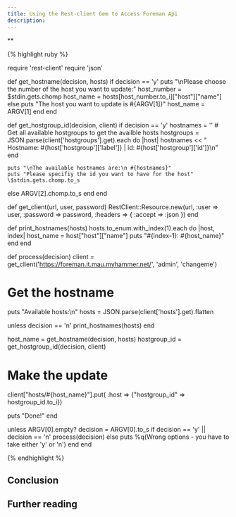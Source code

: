 ```yaml
---
title: Using the Rest-client Gem to Access Foreman Api
description:
---
```

**

{% highlight ruby %}

require 'rest-client'
require 'json'

def get_hostname(decision, hosts)
  if decision == 'y'
    puts "\nPlease choose the number of the host you want to update:"
    host_number = \$stdin.gets.chomp
    host_name = hosts[host_number.to_i]["host"]["name"]
  else
    puts "The host you want to update is #{ARGV[1]}"
    host_name = ARGV[1]
  end
end

def get_hostgroup_id(decision, client)
  if decision == 'y'
    hostnames = ''
    # Get all available hostgroups to get the availble hosts
    hostgroups = JSON.parse(client['hostgroups'].get).each do |host|
      hostnames << "  Hostname: #{host['hostgroup']['label']} | id: #{host['hostgroup']['id']}\n"
    end

    puts "\nThe available hostnames are:\n #{hostnames}"
    puts "Please specifiy the id you want to have for the host"
    \$stdin.gets.chomp.to_s
  else
    ARGV[2].chomp.to_s
  end
end

def get_client(url, user, password)
  RestClient::Resource.new(url,
                           :user     => user,
                           :password => password,
                           :headers  => { :accept => :json })
end

def print_hostnames(hosts)
  hosts.to_enum.with_index(1).each do |host, index|
    host_name = host["host"]["name"]
    puts "#{index-1}: #{host_name}"
  end
end

def process(decision)
  client = get_client('https://foreman.it.mau.myhammer.net/', 'admin', 'changeme')

  # Get the hostname
  puts "Available hosts:\n"
  hosts = JSON.parse(client['hosts'].get).flatten

  unless decision == 'n'
    print_hostnames(hosts)
  end

  host_name = get_hostname(decision, hosts)
  hostgroup_id = get_hostgroup_id(decision, client)

  # Make the update
  client["hosts/#{host_name}"].put( :host => {"hostgroup_id" => hostgroup_id.to_i})

  puts "Done!"
end

unless ARGV[0].empty?
  decision = ARGV[0].to_s
  if decision == 'y' || decision == 'n'
    process(decision)
  else
    puts %q(Wrong options - you have to take either 'y' or 'n')
  end
end

{% endhighlight %}
## Conclusion


## Further reading


